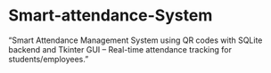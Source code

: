 # Smart-attendance-System
“Smart Attendance Management System using QR codes with SQLite backend and Tkinter GUI – Real-time attendance tracking for students/employees.”
